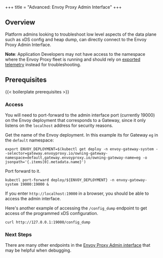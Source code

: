 +++
title = "Advanced: Envoy Proxy Admin Interface"
+++

## Overview
Platform admins looking to troubleshoot low level aspects of the data plane such as xDS config and heap dump, can directly connect to the Envoy Proxy Admin Interface.

**Note**: Application Developers may not have access to the namespace where the Envoy Proxy fleet is running and should rely on [exported telemetry](https://gateway.envoyproxy.io/docs/tasks/observability/) instead for troubleshooting.

## Prerequisites

{{< boilerplate prerequisites >}}

### Access

You will need to port-forward to the admin interface port (currently 19000) on the Envoy deployment that corresponds to a Gateway, since it only listens on the `localhost`
address for security reasons.

Get the name of the Envoy deployment. In this example its for Gateway `eg` in the `default` namespace:

```shell
export ENVOY_DEPLOYMENT=$(kubectl get deploy -n envoy-gateway-system --selector=gateway.envoyproxy.io/owning-gateway-namespace=default,gateway.envoyproxy.io/owning-gateway-name=eg -o jsonpath='{.items[0].metadata.name}')
```

Port forward to it.

```shell
kubectl port-forward deploy/${ENVOY_DEPLOYMENT} -n envoy-gateway-system 19000:19000 &
```

If you enter `http://localhost:19000` in a browser, you should be able to access the admin interface.


Here's another example of accessing the `/config_dump` endpoint to get access of the programmed xDS configuration.

```shell
curl http://127.0.0.1:19000/config_dump
```

### Next Steps

There are many other endpoints in the [Envoy Proxy Admin interface](https://www.envoyproxy.io/docs/envoy/latest/operations/admin) that may be helpful when debugging.
